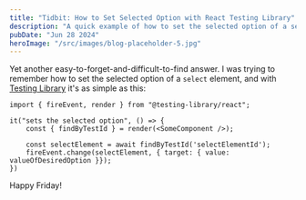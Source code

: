 ```yaml
---
title: "Tidbit: How to Set Selected Option with React Testing Library"
description: "A quick example of how to set the selected option of a select element using Testing Library"
pubDate: "Jun 28 2024"
heroImage: "/src/images/blog-placeholder-5.jpg"
---
```


Yet another easy-to-forget-and-difficult-to-find answer. I was trying to remember how to set the selected option of a `select` element, and with [Testing Library](https://testing-library.com/) it's as simple as this:

```
import { fireEvent, render } from "@testing-library/react";

it("sets the selected option", () => {
    const { findByTestId } = render(<SomeComponent />);

    const selectElement = await findByTestId('selectElementId');
    fireEvent.change(selectElement, { target: { value: valueOfDesiredOption }});
})
```

Happy Friday!
